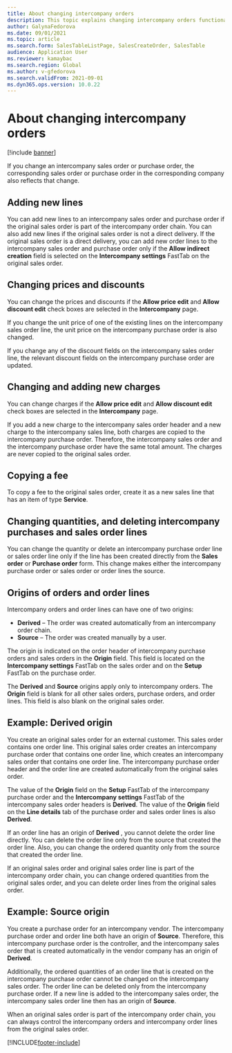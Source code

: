 ```yaml
---
title: About changing intercompany orders
description: This topic explains changing intercompany orders functionality
author: GalynaFedorova
ms.date: 09/01/2021
ms.topic: article
ms.search.form: SalesTableListPage, SalesCreateOrder, SalesTable
audience: Application User
ms.reviewer: kamaybac
ms.search.region: Global
ms.author: v-gfedorova
ms.search.validFrom: 2021-09-01
ms.dyn365.ops.version: 10.0.22
---
```


# About changing intercompany orders

[!include [banner](../../includes/banner.md)]

If you change an intercompany sales order or purchase order, the corresponding sales order or purchase order in the corresponding company also reflects that change.

## Adding new lines

You can add new lines to an intercompany sales order and purchase order if the original sales order is part of the intercompany order chain. You can also add new lines if the original sales order is not a direct delivery. If the original sales order is a direct delivery, you can add new order lines to the intercompany sales order and purchase order only if the  **Allow indirect creation**  field is selected on the  **Intercompany settings**  FastTab on the original sales order.

## Changing prices and discounts

You can change the prices and discounts if the  **Allow price edit**  and  **Allow discount edit**  check boxes are selected in the  **Intercompany**  page.

If you change the unit price of one of the existing lines on the intercompany sales order line, the unit price on the intercompany purchase order is also changed.

If you change any of the discount fields on the intercompany sales order line, the relevant discount fields on the intercompany purchase order are updated.

## Changing and adding new charges

You can change charges if the  **Allow price edit**  and  **Allow discount edit**  check boxes are selected in the  **Intercompany**  page.

If you add a new charge to the intercompany sales order header and a new charge to the intercompany sales line, both charges are copied to the intercompany purchase order. Therefore, the intercompany sales order and the intercompany purchase order have the same total amount. The charges are never copied to the original sales order.

## Copying a fee

To copy a fee to the original sales order, create it as a new sales line that has an item of type  **Service**.

## Changing quantities, and deleting intercompany purchases and sales order lines

You can change the quantity or delete an intercompany purchase order line or sales order line only if the line has been created directly from the  **Sales order**  or  **Purchase order**  form. This change makes either the intercompany purchase order or sales order or order lines the source.

## Origins of orders and order lines

Intercompany orders and order lines can have one of two origins:

- **Derived**  – The order was created automatically from an intercompany order chain.
- **Source**  – The order was created manually by a user.

The origin is indicated on the order header of intercompany purchase orders and sales orders in the  **Origin**  field. This field is located on the  **Intercompany settings**  FastTab on the sales order and on the  **Setup**  FastTab on the purchase order.

The  **Derived**  and  **Source**  origins apply only to intercompany orders. The  **Origin**  field is blank for all other sales orders, purchase orders, and order lines. This field is also blank on the original sales order.

## Example: Derived origin

You create an original sales order for an external customer. This sales order contains one order line. This original sales order creates an intercompany purchase order that contains one order line, which creates an intercompany sales order that contains one order line. The intercompany purchase order header and the order line are created automatically from the original sales order.

The value of the  **Origin**  field on the  **Setup**  FastTab of the intercompany purchase order and the  **Intercompany settings**  FastTab of the intercompany sales order headers is  **Derived**. The value of the  **Origin**  field on the  **Line details**  tab of the purchase order and sales order lines is also  **Derived**.

If an order line has an origin of  **Derived** , you cannot delete the order line directly. You can delete the order line only from the source that created the order line. Also, you can change the ordered quantity only from the source that created the order line.

If an original sales order and original sales order line is part of the intercompany order chain, you can change ordered quantities from the original sales order, and you can delete order lines from the original sales order.

## Example: Source origin

You create a purchase order for an intercompany vendor. The intercompany purchase order and order line both have an origin of  **Source**. Therefore, this intercompany purchase order is the controller, and the intercompany sales order that is created automatically in the vendor company has an origin of  **Derived**.

Additionally, the ordered quantities of an order line that is created on the intercompany purchase order cannot be changed on the intercompany sales order. The order line can be deleted only from the intercompany purchase order. If a new line is added to the intercompany sales order, the intercompany sales order line then has an origin of  **Source**.

When an original sales order is part of the intercompany order chain, you can always control the intercompany orders and intercompany order lines from the original sales order.

[!INCLUDE[footer-include](../../includes/footer-banner.md)]